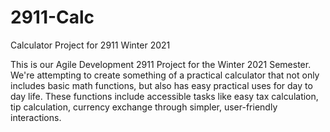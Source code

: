 # 2911-Calc
Calculator Project for 2911 Winter 2021

This is our Agile Development 2911 Project for the Winter 2021
Semester. We're attempting to create something of a practical
calculator that not only includes basic math functions, but
also has easy practical uses for day to day life. These functions
include accessible tasks like easy tax calculation, tip calculation,
currency exchange through simpler, user-friendly interactions.
